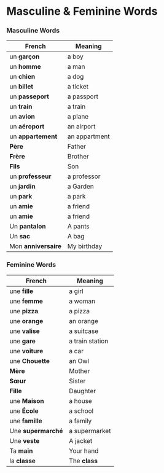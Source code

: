 
# Masculine & Feminine Words

### Masculine Words
| French            | Meaning     |
| ----------------- | ----------- |
| un **garçon** | a boy   |
| un **homme**  | a man   |
| un **chien**  | a dog   |
| un **billet**      | a ticket      |
| un **passeport**   | a passport    |
| un **train**       | a train       |
| un **avion**       | a plane       |
| un **aéroport**    | an airport    |
| un **appartement** | an appartment |
| **Père**          | Father      |
| **Frère**         | Brother     |
| **Fils**          | Son         |
| un **professeur** | a professor |
| un **jardin** | a Garden |
| un **park** | a park |
| un **amie** | a friend |
| un **amie** | a friend |
| Un **pantalon**             | A pants                                          |
| Un **sac**             | A bag                                          |
| Mon **anniversaire** | My birthday | 

### Feminine Words

| French         | Meaning  |
| -------------- | -------- |
| une **fille**  | a girl    |
| une **femme**  | a woman   |
| une **pizza**  | a pizza   |
| une **orange** | an orange |
| une **valise**  | a suitcase      |
| une **gare**    | a train station |
| une **voiture** | a car           |
| une **Chouette**   | an Owl      |
| **Mère**       | Mother   |
| **Sœur**       | Sister   |
| **Fille**      | Daughter |
| une **Maison** | a house  |
| une **École** | a school  |
| une **famille** | a family  |
| Une **supermarché** | a supermarket  |
| Une **veste** |  A jacket |
| Ta **main** |  Your hand |
| la **classe** | The **class** | 
